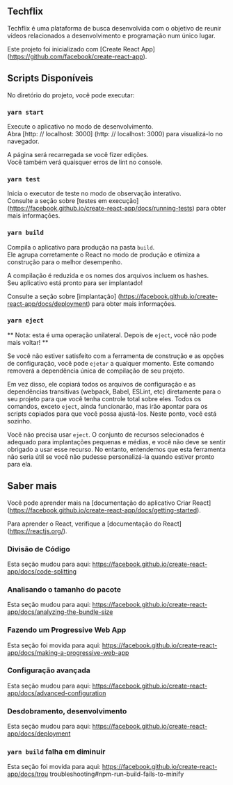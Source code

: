 ## Techflix

Techflix é uma plataforma de busca desenvolvida com o objetivo de reunir vídeos relacionados a desenvolvimento e programação num único lugar.


Este projeto foi inicializado com [Create React App] (https://github.com/facebook/create-react-app).

## Scripts Disponíveis

No diretório do projeto, você pode executar:

### `yarn start`

Execute o aplicativo no modo de desenvolvimento. <br />
Abra [http: // localhost: 3000] (http: // localhost: 3000) para visualizá-lo no navegador.

A página será recarregada se você fizer edições. <br />
Você também verá quaisquer erros de lint no console.

### `yarn test`

Inicia o executor de teste no modo de observação interativo. <br />
Consulte a seção sobre [testes em execução] (https://facebook.github.io/create-react-app/docs/running-tests) para obter mais informações.

### `yarn build`

Compila o aplicativo para produção na pasta `build`. <br />
Ele agrupa corretamente o React no modo de produção e otimiza a construção para o melhor desempenho.

A compilação é reduzida e os nomes dos arquivos incluem os hashes. <br />
Seu aplicativo está pronto para ser implantado!

Consulte a seção sobre [implantação] (https://facebook.github.io/create-react-app/docs/deployment) para obter mais informações.

### `yarn eject`

** Nota: esta é uma operação unilateral. Depois de `eject`, você não pode mais voltar! **

Se você não estiver satisfeito com a ferramenta de construção e as opções de configuração, você pode `ejetar` a qualquer momento. Este comando removerá a dependência única de compilação de seu projeto.

Em vez disso, ele copiará todos os arquivos de configuração e as dependências transitivas (webpack, Babel, ESLint, etc) diretamente para o seu projeto para que você tenha controle total sobre eles. Todos os comandos, exceto `eject`, ainda funcionarão, mas irão apontar para os scripts copiados para que você possa ajustá-los. Neste ponto, você está sozinho.

Você não precisa usar `eject`. O conjunto de recursos selecionados é adequado para implantações pequenas e médias, e você não deve se sentir obrigado a usar esse recurso. No entanto, entendemos que esta ferramenta não seria útil se você não pudesse personalizá-la quando estiver pronto para ela.


## Saber mais

Você pode aprender mais na [documentação do aplicativo Criar React] (https://facebook.github.io/create-react-app/docs/getting-started).

Para aprender o React, verifique a [documentação do React] (https://reactjs.org/).

### Divisão de Código

Esta seção mudou para aqui: https://facebook.github.io/create-react-app/docs/code-splitting

### Analisando o tamanho do pacote

Esta seção mudou para aqui: https://facebook.github.io/create-react-app/docs/analyzing-the-bundle-size

### Fazendo um Progressive Web App

Esta seção foi movida para aqui: https://facebook.github.io/create-react-app/docs/making-a-progressive-web-app

### Configuração avançada

Esta seção mudou para aqui: https://facebook.github.io/create-react-app/docs/advanced-configuration

### Desdobramento, desenvolvimento

Esta seção mudou para aqui: https://facebook.github.io/create-react-app/docs/deployment

### `yarn build` falha em diminuir

Esta seção foi movida para aqui: https://facebook.github.io/create-react-app/docs/trou troubleshooting#npm-run-build-fails-to-minify
